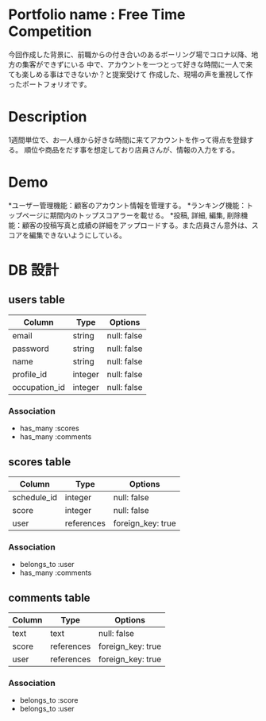 # Portfolio name : Free Time Competition

今回作成した背景に、前職からの付き合いのあるボーリング場でコロナ以降、地方の集客ができずにいる
中で、アカウントを一つとって好きな時間に一人で来ても楽しめる事はできないか？と提案受けて
作成した、現場の声を重視して作ったポートフォリオです。

# Description

1週間単位で、お一人様から好きな時間に来てアカウントを作って得点を登録する。
順位や商品をだす事を想定しており店員さんが、情報の入力をする。

# Demo

*ユーザー管理機能：顧客のアカウント情報を管理する。
*ランキング機能：トップページに期間内のトップスコアラーを載せる。
*投稿, 詳細, 編集, 削除機能：顧客の投稿写真と成績の詳細をアップロードする。また店員さん意外は、スコアを編集できないようにしている。


# DB 設計

## users table

| Column             | Type                | Options                 |
|--------------------|---------------------|-------------------------|
| email              | string              | null: false             |
| password           | string              | null: false             |
| name               | string              | null: false             |
| profile_id         | integer             | null: false             |
| occupation_id      | integer             | null: false             |


### Association

* has_many :scores
* has_many :comments

## scores table

| Column                              | Type       | Options           |
|-------------------------------------|------------|-------------------|
| schedule_id                         | integer    | null: false       |
| score                               | integer    | null: false       |
| user                                | references | foreign_key: true |


### Association

- belongs_to :user
- has_many :comments

## comments table

| Column      | Type       | Options           |
|-------------|------------|-------------------|
| text        | text       | null: false       |
| score       | references | foreign_key: true |
| user        | references | foreign_key: true |

### Association

- belongs_to :score
- belongs_to :user



